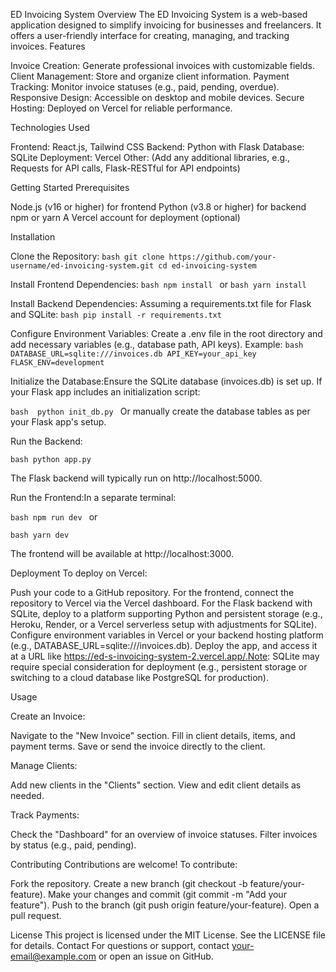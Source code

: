 ED Invoicing System
Overview
The ED Invoicing System is a web-based application designed to simplify invoicing for businesses and freelancers. It offers a user-friendly interface for creating, managing, and tracking invoices.
Features

Invoice Creation: Generate professional invoices with customizable fields.
Client Management: Store and organize client information.
Payment Tracking: Monitor invoice statuses (e.g., paid, pending, overdue).
Responsive Design: Accessible on desktop and mobile devices.
Secure Hosting: Deployed on Vercel for reliable performance.

Technologies Used

Frontend: React.js, Tailwind CSS
Backend: Python with Flask
Database: SQLite
Deployment: Vercel
Other: (Add any additional libraries, e.g., Requests for API calls, Flask-RESTful for API endpoints)

Getting Started
Prerequisites

Node.js (v16 or higher) for frontend
Python (v3.8 or higher) for backend
npm or yarn
A Vercel account for deployment (optional)

Installation

Clone the Repository:
``bash
git clone https://github.com/your-username/ed-invoicing-system.git
cd ed-invoicing-system
``

Install Frontend Dependencies:
``bash
npm install
``
or
``bash
yarn install
``

Install Backend Dependencies: Assuming a requirements.txt file for Flask and SQLite:
``bash
pip install -r requirements.txt
``

Configure Environment Variables: Create a .env file in the root directory and add necessary variables (e.g., database path, API keys). Example:
``bash
DATABASE_URL=sqlite:///invoices.db
API_KEY=your_api_key
FLASK_ENV=development
``

Initialize the Database:Ensure the SQLite database (invoices.db) is set up. If your Flask app includes an initialization script:

``bash 
python init_db.py
``
Or manually create the database tables as per your Flask app's setup.

Run the Backend:

``bash
python app.py
``

The Flask backend will typically run on http://localhost:5000.

Run the Frontend:In a separate terminal:

``bash
npm run dev
``
or

``bash
yarn dev
``

The frontend will be available at http://localhost:3000.


Deployment
To deploy on Vercel:

Push your code to a GitHub repository.
For the frontend, connect the repository to Vercel via the Vercel dashboard.
For the Flask backend with SQLite, deploy to a platform supporting Python and persistent storage (e.g., Heroku, Render, or a Vercel serverless setup with adjustments for SQLite).
Configure environment variables in Vercel or your backend hosting platform (e.g., DATABASE_URL=sqlite:///invoices.db).
Deploy the app, and access it at a URL like https://ed-s-invoicing-system-2.vercel.app/.Note: SQLite may require special consideration for deployment (e.g., persistent storage or switching to a cloud database like PostgreSQL for production).

Usage

Create an Invoice:

Navigate to the "New Invoice" section.
Fill in client details, items, and payment terms.
Save or send the invoice directly to the client.


Manage Clients:

Add new clients in the "Clients" section.
View and edit client details as needed.


Track Payments:

Check the "Dashboard" for an overview of invoice statuses.
Filter invoices by status (e.g., paid, pending).



Contributing
Contributions are welcome! To contribute:

Fork the repository.
Create a new branch (git checkout -b feature/your-feature).
Make your changes and commit (git commit -m "Add your feature").
Push to the branch (git push origin feature/your-feature).
Open a pull request.

License
This project is licensed under the MIT License. See the LICENSE file for details.
Contact
For questions or support, contact your-email@example.com or open an issue on GitHub.
